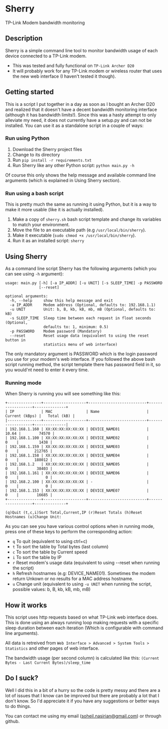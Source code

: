 # Sherry
TP-Link Modem bandwidth monitoring

## Description
Sherry is a simple command line tool to monitor bandwidth usage of each device connected to a TP-Link modem.

- This was tested and fully functional on `TP-Link Archer D20` 
- It will probably work for any TP-Link modem or wireless router that uses the new web interface (I haven't tested it though).


## Getting started
This is a script I put together in a day as soon as I bought an Archer D20 and realized that it doesn't have a decent bandwidth monitoring interface (although it has bandwidth limits!). Since this was a hasty attempt to only alleviate my need, it does not currently have a setup.py and can not be installed. You can use it as a standalone script in a couple of ways:

### Run using Python
1. Download the Sherry project files 
2. Change to its directory 
3. Run `pip install -r requirements.txt`
4. Run Sherry like any other Python script: `python main.py -h`

Of course this only shows the help message and available command line arguments (which is explained in Using Sherry section).

### Run using a bash script
This is pretty much the same as running it using Python, but it is a way to make it more usable (like it is actually installed).

1. Make a copy of `sherry.sh` bash script template and change its variables to match your environment.
2. Move the file to an executable path (e.g `/usr/local/bin/sherry`).
3. Make it executable (`sudo chmod +x /usr/local/bin/sherry`).
4. Run it as an installed script: `sherry`

## Using Sherry
As a command line script Sherry has the following arguments (which you can see using `-h` argument):

```
usage: main.py [-h] [-a IP_ADDR] [-u UNIT] [-s SLEEP_TIME] -p PASSWORD
               [--reset]

optional arguments:
  -h, --help     show this help message and exit
  -a IP_ADDR     Modem address (Optional, defaults to: 192.168.1.1)
  -u UNIT        Unit: b, B, kb, kB, mb, mB (Optional, defaults to: kB)
  -s SLEEP_TIME  Sleep time between each request in float seconds (Optional,
                 defaults to: 1, minimum: 0.5)
  -p PASSWORD    Modem password (Mandatory)
  --reset        Reset usage data (equivalent to using the reset button in
                 statistics menu of web interface)

```

The only mandatory argument is PASSWORD which is the login password you use for your modem's web interface. If you followed the above bash script running method, the script template there has password field in it, so you would'nt need to enter it every time. 

### Running mode
When Sherry is running you will see something like this:

```
+---------------+-------------------+--------------------------+------------------+--------------+
| IP            | MAC               | Name                     |   Current (kBps) |   Total (kB) |
|---------------+-------------------+--------------------------+------------------+--------------|
| 192.168.1.160 | XX:XX:XX:XX:XX:XX | DEVICE_NAME01            |            10.64 |        74570 |
| 192.168.1.100 | XX:XX:XX:XX:XX:XX | DEVICE_NAME02            |             0    |         1438 |
| 192.168.1.159 | XX:XX:XX:XX:XX:XX | DEVICE_NAME03            |             0    |       212765 |
| 192.168.1.158 | XX:XX:XX:XX:XX:XX | DEVICE_NAME04            |             0    |       188012 |
| 192.168.1.2   | XX:XX:XX:XX:XX:XX | DEVICE_NAME05            |             0    |        38403 |
| 192.168.1.161 | XX:XX:XX:XX:XX:XX | DEVICE_NAME06            |             0    |            0 |
| 192.168.2.100 | XX:XX:XX:XX:XX:XX | -                        |             0    |            0 |
| 192.168.1.153 | XX:XX:XX:XX:XX:XX | DEVICE_NAME07            |             0    |        16685 |
+---------------+-------------------+--------------------------+------------------+--------------+

(q)Quit (t,c,i)Sort Total,Current,IP (r)Reset Totals (h)Reset Hostnames (u)Change Unit: 

```

As you can see you have various control options when in running mode, press one of these keys to perform the corresponding action:


- `q` To quit (equivalent to using ctrl+c)
- `t` To sort the table by Total bytes (last column)
- `c` To sort the table by Current speed
- `i` To sort the table by IP
- `r` Reset modem's usage data (equivalent to using --reset when running the script)
- `h` Refresh hostnames (e.g: DEVICE_NAME01). Sometimes the modem return Unkown or no results for a MAC address hostname. 
- `u` Change unit (equivalent to using `-u UNIT` when running the script, possible values: b, B, kb, kB, mb, mB)


## How it works
This script uses http requests based on what TP-Link web interface does. This is done using an always running loop making requests with a specific sleep duration between each iteration (Which is configurable with command line arguments).

All data is retreived from `Web Interface > Advanced > System Tools > Statistics` and other pages of web interface.

The bandwidth usage (per second column) is calculated like this: `(Current Bytes - Last Current Bytes)/sleep_time`


## Do I suck?
Well I did this in a bit of a hurry so the code is pretty messy and there are a lot of issues that I know can be improved but there are probably a lot that I don't know. So I'd appreciate it if you have any suggestions or better ways to do things.
  
You can contact me using my email (soheil.nasirian@gmail.com) or through github. 